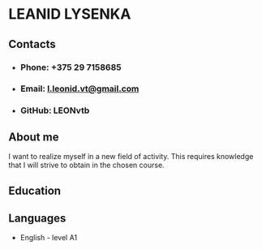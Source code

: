 # **LEANID LYSENKA**  


## **Contacts**  
* ### **Phone:** +375 29 7158685  
* ### **Email:** l.leonid.vt@gmail.com  
* ### **GitHub:** LEONvtb  


## **About me**  
I want to realize myself in a new field of activity. This requires knowledge that I will strive to obtain in the chosen course.

## **Education**  

## **Languages**  
* English - level A1
